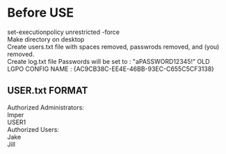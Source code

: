 # Before USE
set-executionpolicy unrestricted -force<br>
Make directory on desktop<br>
Create users.txt file with spaces removed, passwrods removed, and (you) removed.<br>
Create log.txt file
Passwords will be set to : "aPASSWORD12345!"
OLD LGPO CONFIG NAME : {AC9CB38C-EE4E-46BB-93EC-C655C5CF3138}


## USER.txt FORMAT
Authorized Administrators:<br>
Imper<br>
USER1<br>
Authorized Users:<br>
Jake<br>
Jill<br>
